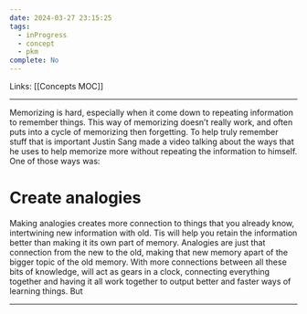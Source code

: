 ```yaml
---
date: 2024-03-27 23:15:25
tags:
  - inProgress
  - concept
  - pkm
complete: No
---
```

Links: [[Concepts MOC]]

---
Memorizing is hard, especially when it come down to repeating information to remember things. This way of memorizing doesn’t really work, and often puts into a cycle of memorizing then forgetting. To help truly remember stuff that is important Justin Sang made a video talking about the ways that he uses to help memorize more without repeating the information to himself. One of those ways was:
# Create analogies
Making analogies creates more connection to things that you already know, intertwining new information with old. Tis will help you retain the information better than making it its own part of memory. Analogies are just that connection from the new to the old, making that new memory apart of the bigger topic of the old memory. With more connections between all these bits of knowledge, will act as gears in a clock, connecting everything together and having it all work together to output better and faster ways of learning things. But 

---
